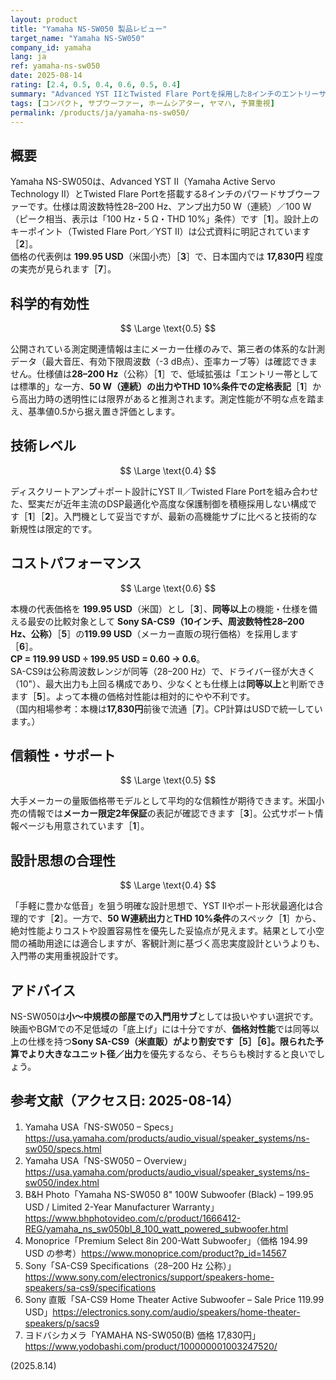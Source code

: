 ```yaml
---
layout: product
title: "Yamaha NS-SW050 製品レビュー"
target_name: "Yamaha NS-SW050"
company_id: yamaha
lang: ja
ref: yamaha-ns-sw050
date: 2025-08-14
rating: [2.4, 0.5, 0.4, 0.6, 0.5, 0.4]
summary: "Advanced YST IIとTwisted Flare Portを採用した8インチのエントリーサブウーファー。28–200 Hzの仕様と50 W（連続）の出力は小～中規模空間の基本的な低音補強向きで、測定性能の公的データは限られます。"
tags: [コンパクト, サブウーファー, ホームシアター, ヤマハ, 予算重視]
permalink: /products/ja/yamaha-ns-sw050/
---
```

## 概要

Yamaha NS-SW050は、Advanced YST II（Yamaha Active Servo Technology II）とTwisted Flare Portを搭載する8インチのパワードサブウーファーです。仕様は周波数特性28–200 Hz、アンプ出力50 W（連続）／100 W（ピーク相当、表示は「100 Hz・5 Ω・THD 10%」条件）です［**1**］。設計上のキーポイント（Twisted Flare Port／YST II）は公式資料に明記されています［**2**］。  
価格の代表例は **199.95 USD**（米国小売）［**3**］で、日本国内では **17,830円** 程度の実売が見られます［**7**］。

## 科学的有効性

$$ \Large \text{0.5} $$

公開されている測定関連情報は主にメーカー仕様のみで、第三者の体系的な計測データ（最大音圧、有効下限周波数（-3 dB点）、歪率カーブ等）は確認できません。仕様値は**28–200 Hz**（公称）［**1**］で、低域拡張は「エントリー帯としては標準的」な一方、**50 W（連続）**の出力や**THD 10%条件での定格表記**［**1**］から高出力時の透明性には限界があると推測されます。測定性能が不明な点を踏まえ、基準値0.5から据え置き評価とします。

## 技術レベル

$$ \Large \text{0.4} $$

ディスクリートアンプ＋ポート設計にYST II／Twisted Flare Portを組み合わせた、堅実だが近年主流のDSP最適化や高度な保護制御を積極採用しない構成です［**1**］［**2**］。入門機として妥当ですが、最新の高機能サブに比べると技術的な新規性は限定的です。

## コストパフォーマンス

$$ \Large \text{0.6} $$

本機の代表価格を **199.95 USD**（米国）とし［**3**］、**同等以上**の機能・仕様を備える最安の比較対象として **Sony SA-CS9（10インチ、周波数特性28–200 Hz、公称）**［**5**］の**119.99 USD**（メーカー直販の現行価格）を採用します［**6**］。  
**CP = 119.99 USD ÷ 199.95 USD = 0.60 → 0.6**。  
SA-CS9は公称周波数レンジが同等（28–200 Hz）で、ドライバー径が大きく（10"）、最大出力も上回る構成であり、少なくとも仕様上は**同等以上**と判断できます［**5**］。よって本機の価格対性能は相対的にやや不利です。  
（国内相場参考：本機は**17,830円**前後で流通［**7**］。CP計算はUSDで統一しています。）

## 信頼性・サポート

$$ \Large \text{0.5} $$

大手メーカーの量販価格帯モデルとして平均的な信頼性が期待できます。米国小売の情報では**メーカー限定2年保証**の表記が確認できます［**3**］。公式サポート情報ページも用意されています［**1**］。

## 設計思想の合理性

$$ \Large \text{0.4} $$

「手軽に豊かな低音」を狙う明確な設計思想で、YST IIやポート形状最適化は合理的です［**2**］。一方で、**50 W連続出力**と**THD 10%条件**のスペック［**1**］から、絶対性能よりコストや設置容易性を優先した妥協点が見えます。結果として小空間の補助用途には適合しますが、客観計測に基づく高忠実度設計というよりも、入門帯の実用重視設計です。

## アドバイス

NS-SW050は**小～中規模の部屋での入門用サブ**としては扱いやすい選択です。映画やBGMでの不足低域の「底上げ」には十分ですが、**価格対性能**では同等以上の仕様を持つ**Sony SA-CS9（米直販）**がより割安です［**5**］［**6**］。限られた予算で**より大きなユニット径／出力**を優先するなら、そちらも検討すると良いでしょう。

## 参考文献（アクセス日: 2025-08-14）

1. Yamaha USA「NS-SW050 – Specs」<https://usa.yamaha.com/products/audio_visual/speaker_systems/ns-sw050/specs.html>  
2. Yamaha USA「NS-SW050 – Overview」<https://usa.yamaha.com/products/audio_visual/speaker_systems/ns-sw050/index.html>  
3. B&H Photo「Yamaha NS-SW050 8" 100W Subwoofer (Black) – 199.95 USD / Limited 2-Year Manufacturer Warranty」<https://www.bhphotovideo.com/c/product/1666412-REG/yamaha_ns_sw050bl_8_100_watt_powered_subwoofer.html>  
4. Monoprice「Premium Select 8in 200-Watt Subwoofer」（価格 194.99 USD の参考）<https://www.monoprice.com/product?p_id=14567>  
5. Sony「SA-CS9 Specifications（28–200 Hz 公称）」<https://www.sony.com/electronics/support/speakers-home-speakers/sa-cs9/specifications>  
6. Sony 直販「SA-CS9 Home Theater Active Subwoofer – Sale Price 119.99 USD」<https://electronics.sony.com/audio/speakers/home-theater-speakers/p/sacs9>  
7. ヨドバシカメラ「YAMAHA NS-SW050(B) 価格 17,830円」<https://www.yodobashi.com/product/100000001003247520/>

(2025.8.14)

